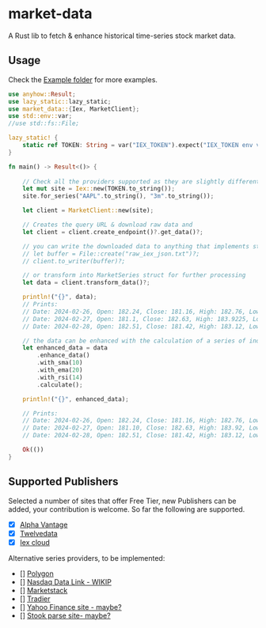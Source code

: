 # market-data

A Rust lib to fetch & enhance historical time-series stock market data.

## Usage

Check the [Example folder](https://github.com/danrusei/market-data/tree/master/examples) for more examples.

```rust
use anyhow::Result;
use lazy_static::lazy_static;
use market_data::{Iex, MarketClient};
use std::env::var;
//use std::fs::File;

lazy_static! {
    static ref TOKEN: String = var("IEX_TOKEN").expect("IEX_TOKEN env variable is required");
}

fn main() -> Result<()> {
    
    // Check all the providers supported as they are slightly different
    let mut site = Iex::new(TOKEN.to_string());
    site.for_series("AAPL".to_string(), "3m".to_string());

    let client = MarketClient::new(site);

    // Creates the query URL & download raw data and
    let client = client.create_endpoint()?.get_data()?;

    // you can write the downloaded data to anything that implements std::io::Write , in this case a file
    // let buffer = File::create("raw_iex_json.txt")?;
    // client.to_writer(buffer)?;

    // or transform into MarketSeries struct for further processing
    let data = client.transform_data()?;

    println!("{}", data);
    // Prints:
    // Date: 2024-02-26, Open: 182.24, Close: 181.16, High: 182.76, Low: 180.65, Volume: 40867420
    // Date: 2024-02-27, Open: 181.1, Close: 182.63, High: 183.9225, Low: 179.56, Volume: 54318852
    // Date: 2024-02-28, Open: 182.51, Close: 181.42, High: 183.12, Low: 180.13, Volume: 48953940

    // the data can be enhanced with the calculation of a series of indicators
    let enhanced_data = data
        .enhance_data()
        .with_sma(10)
        .with_ema(20)
        .with_rsi(14)
        .calculate();

    println!("{}", enhanced_data);

    // Prints:
    // Date: 2024-02-26, Open: 182.24, Close: 181.16, High: 182.76, Low: 180.65, Volume: 40867420.00, SMA: 183.44, EMA: 185.25, RSI: 30.43,
    // Date: 2024-02-27, Open: 181.10, Close: 182.63, High: 183.92, Low: 179.56, Volume: 54318852.00, SMA: 182.99, EMA: 185.00, RSI: 29.80,
    // Date: 2024-02-28, Open: 182.51, Close: 181.42, High: 183.12, Low: 180.13, Volume: 48953940.00, SMA: 182.63, EMA: 184.66, RSI: 27.31,

    Ok(())
}
```

## Supported Publishers

Selected a number of sites that offer Free Tier, new Publishers can be added, your contribution is welcome.
So far the following are supported.

* [x] [Alpha Vantage](https://www.alphavantage.co/documentation/)
* [x] [Twelvedata](https://twelvedata.com/docs#time-series)
* [x] [Iex cloud](https://iexcloud.io/docs/api/#rest-how-to)

Alternative series providers, to be implemented:

* [] [Polygon](https://polygon.io/docs/stocks/get_v2_aggs_ticker__stocksticker__range__multiplier___timespan___from___to)
* [] [Nasdaq Data Link - WIKIP](https://data.nasdaq.com/databases/WIKIP#usage)
* [] [Marketstack](https://marketstack.com/documentation#historical_data)
* [] [Tradier](https://documentation.tradier.com/brokerage-api/markets/get-history)
* [] [Yahoo Finance site - maybe?](https://finance.yahoo.com/)
* [] [Stook parse site- maybe?](https://stooq.com/q/d/?s=aapl.us&i=d&d1=20230907&d2=20240229)



